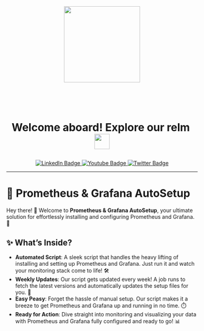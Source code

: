 <div id="header" align="center">
  <img src="https://i.giphy.com/media/v1.Y2lkPTc5MGI3NjExYm5vaHRnaGpjbXl0M2V2ZGo4Y3E3ZDlua2tmaDZidHVyNTdyazY0NiZlcD12MV9pbnRlcm5hbF9naWZfYnlfaWQmY3Q9cw/KzJkzjggfGN5Py6nkT/giphy.gif" width="200"/>
</div>
<h1 id="header" align="center">
   &nbsp;&nbsp;<i></i><p><span class="bold">Welcome aboard! Explore our relm&nbsp; </i>
  <img src="https://media.giphy.com/media/WUlplcMpOCEmTGBtBW/giphy.gif" width="40px"/>
  </span</p>
</h1>
<div id="badges" align="center">
  <a href="https://www.linkedin.com/in/tekade-sukant-3343bb252">
    <img src="https://img.shields.io/badge/LinkedIn-blue?style=for-the-badge&logo=linkedin&logoColor=white" alt="LinkedIn Badge"/>
  </a>
  <a href="https://www.instagram.com/muschifresser/">
    <img src="https://img.shields.io/badge/Instagram-orange?style=for-the-badge&logo=Instagram&logoColor=white" alt="Youtube Badge"/>
  </a>
  <a href="https://github.com/tekadesukant">
    <img src="https://img.shields.io/badge/Portfolio-purple?style=for-the-badge&logo=Github&logoColor=white" alt="Twitter Badge"/>
  </a>
</div>

---

# 🚀 **Prometheus & Grafana AutoSetup**

Hey there! 👋 Welcome to **Prometheus & Grafana AutoSetup**, your ultimate solution for effortlessly installing and configuring Prometheus and Grafana. 🚀

## ✨ **What’s Inside?**

- **Automated Script**: A sleek script that handles the heavy lifting of installing and setting up Prometheus and Grafana. Just run it and watch your monitoring stack come to life! 🛠️
- **Weekly Updates**: Our script gets updated every week! A job runs to fetch the latest versions and automatically updates the setup files for you. 🌟
- **Easy Peasy**: Forget the hassle of manual setup. Our script makes it a breeze to get Prometheus and Grafana up and running in no time. ⏱️
- **Ready for Action**: Dive straight into monitoring and visualizing your data with Prometheus and Grafana fully configured and ready to go! 📊
